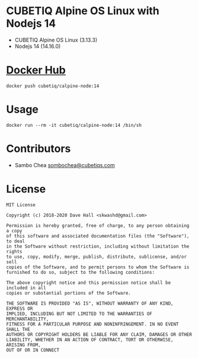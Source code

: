 # CUBETIQ Alpine OS Linux with Nodejs 14
- CUBETIQ Alpine OS Linux (3.13.3)
- Nodejs 14 (14.16.0)

# [Docker Hub](https://hub.docker.com/r/cubetiq/calpine-node)
```shell
docker push cubetiq/calpine-node:14
```

# Usage
```shell
docker run --rm -it cubetiq/calpine-node:14 /bin/sh
```

# Contributors
- Sambo Chea <sombochea@cubetiqs.com>

# License
```text
MIT License

Copyright (c) 2018-2020 Dave Hall <skwashd@gmail.com>

Permission is hereby granted, free of charge, to any person obtaining a copy
of this software and associated documentation files (the "Software"), to deal
in the Software without restriction, including without limitation the rights
to use, copy, modify, merge, publish, distribute, sublicense, and/or sell
copies of the Software, and to permit persons to whom the Software is
furnished to do so, subject to the following conditions:

The above copyright notice and this permission notice shall be included in all
copies or substantial portions of the Software.

THE SOFTWARE IS PROVIDED "AS IS", WITHOUT WARRANTY OF ANY KIND, EXPRESS OR
IMPLIED, INCLUDING BUT NOT LIMITED TO THE WARRANTIES OF MERCHANTABILITY,
FITNESS FOR A PARTICULAR PURPOSE AND NONINFRINGEMENT. IN NO EVENT SHALL THE
AUTHORS OR COPYRIGHT HOLDERS BE LIABLE FOR ANY CLAIM, DAMAGES OR OTHER
LIABILITY, WHETHER IN AN ACTION OF CONTRACT, TORT OR OTHERWISE, ARISING FROM,
OUT OF OR IN CONNECT
```